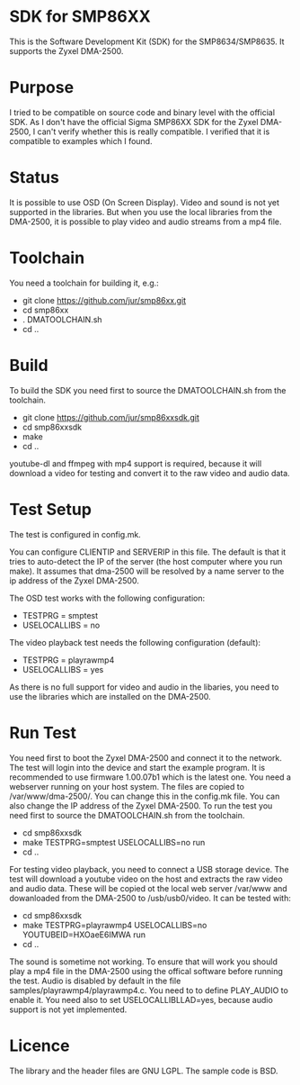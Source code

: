 # SDK for SMP86XX
This is the Software Development Kit (SDK) for the SMP8634/SMP8635.
It supports the Zyxel DMA-2500.

# Purpose
I tried to be compatible on source code and binary level with the official
SDK. As I don't have the official Sigma SMP86XX SDK for the Zyxel DMA-2500,
I can't verify whether this is really compatible. I verified that it is
compatible to examples which I found.

# Status
It is possible to use OSD (On Screen Display). Video and sound is not yet
supported in the libraries. But when you use the local libraries from the
DMA-2500, it is possible to play video and audio streams from a mp4 file.

# Toolchain
You need a toolchain for building it, e.g.:
* git clone https://github.com/jur/smp86xx.git
* cd smp86xx
* . DMATOOLCHAIN.sh
* cd ..

# Build
To build the SDK you need first to source the DMATOOLCHAIN.sh from the toolchain.

* git clone https://github.com/jur/smp86xxsdk.git
* cd smp86xxsdk
* make
* cd ..

youtube-dl and ffmpeg with mp4 support is required, because it will download
a video for testing and convert it to the raw video and audio data.

# Test Setup
The test is configured in config.mk.

You can configure CLIENTIP and SERVERIP in this file. The default is that it
tries to auto-detect the IP of the server (the host computer where you run
make). It assumes that dma-2500 will be resolved by a name server to the ip
address of the Zyxel DMA-2500.

The OSD test works with the following configuration:
* TESTPRG = smptest
* USELOCALLIBS = no

The video playback test needs the following configuration (default):
* TESTPRG = playrawmp4
* USELOCALLIBS = yes

As there is no full support for video and audio in the libaries, you need to
use the libraries which are installed on the DMA-2500.

# Run Test
You need first to boot the Zyxel DMA-2500 and connect it to the network. The
test will login into the device and start the example program.
It is recommended to use firmware 1.00.07b1 which is the latest one.
You need a webserver running on your host system. The files are copied to
/var/www/dma-2500/. You can change this in the config.mk file. You can also
change the IP address of the Zyxel DMA-2500.
To run the test you need first to source the DMATOOLCHAIN.sh from the toolchain.
* cd smp86xxsdk
* make TESTPRG=smptest USELOCALLIBS=no run
* cd ..

For testing video playback, you need to connect a USB storage device. The test
will download a youtube video on the host and extracts the raw video and audio
data. These will be copied ot the local web server /var/www and dowanloaded from
the DMA-2500 to /usb/usb0/video. It can be tested with:
* cd smp86xxsdk
* make TESTPRG=playrawmp4 USELOCALLIBS=no YOUTUBEID=HXOaeE6IMWA run
* cd ..

The sound is sometime not working. To ensure that will work you should play a
mp4 file in the DMA-2500 using the offical software before running the test.
Audio is disabled by default in the file samples/playrawmp4/playrawmp4.c. You
need to to define PLAY_AUDIO to enable it. You need also to set
USELOCALLIBLLAD=yes, because audio support is not yet implemented.

# Licence
The library and the header files are GNU LGPL.
The sample code is BSD.

